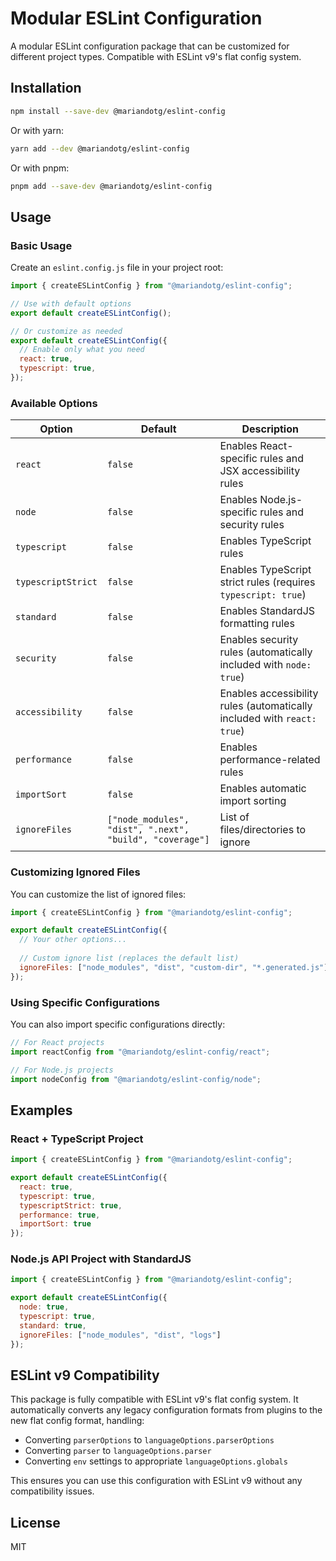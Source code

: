 # Modular ESLint Configuration

A modular ESLint configuration package that can be customized for different project types. Compatible with ESLint v9's flat config system.

## Installation

```bash
npm install --save-dev @mariandotg/eslint-config
```

Or with yarn:

```bash
yarn add --dev @mariandotg/eslint-config
```

Or with pnpm:

```bash
pnpm add --save-dev @mariandotg/eslint-config
```

## Usage

### Basic Usage

Create an `eslint.config.js` file in your project root:

```javascript
import { createESLintConfig } from "@mariandotg/eslint-config";

// Use with default options
export default createESLintConfig();

// Or customize as needed
export default createESLintConfig({
  // Enable only what you need
  react: true,
  typescript: true,
});
```

### Available Options

| Option | Default | Description |
|--------|---------|-------------|
| `react` | `false` | Enables React-specific rules and JSX accessibility rules |
| `node` | `false` | Enables Node.js-specific rules and security rules |
| `typescript` | `false` | Enables TypeScript rules |
| `typescriptStrict` | `false` | Enables TypeScript strict rules (requires `typescript: true`) |
| `standard` | `false` | Enables StandardJS formatting rules |
| `security` | `false` | Enables security rules (automatically included with `node: true`) |
| `accessibility` | `false` | Enables accessibility rules (automatically included with `react: true`) |
| `performance` | `false` | Enables performance-related rules |
| `importSort` | `false` | Enables automatic import sorting |
| `ignoreFiles` | `["node_modules", "dist", ".next", "build", "coverage"]` | List of files/directories to ignore |

### Customizing Ignored Files

You can customize the list of ignored files:

```javascript
import { createESLintConfig } from "@mariandotg/eslint-config";

export default createESLintConfig({
  // Your other options...
  
  // Custom ignore list (replaces the default list)
  ignoreFiles: ["node_modules", "dist", "custom-dir", "*.generated.js"]
});
```

### Using Specific Configurations

You can also import specific configurations directly:

```javascript
// For React projects
import reactConfig from "@mariandotg/eslint-config/react";

// For Node.js projects
import nodeConfig from "@mariandotg/eslint-config/node";
```

## Examples

### React + TypeScript Project

```javascript
import { createESLintConfig } from "@mariandotg/eslint-config";

export default createESLintConfig({
  react: true,
  typescript: true,
  typescriptStrict: true,
  performance: true,
  importSort: true
});
```

### Node.js API Project with StandardJS

```javascript
import { createESLintConfig } from "@mariandotg/eslint-config";

export default createESLintConfig({
  node: true,
  typescript: true,
  standard: true,
  ignoreFiles: ["node_modules", "dist", "logs"]
});
```

## ESLint v9 Compatibility

This package is fully compatible with ESLint v9's flat config system. It automatically converts any legacy configuration formats from plugins to the new flat config format, handling:

- Converting `parserOptions` to `languageOptions.parserOptions`
- Converting `parser` to `languageOptions.parser`
- Converting `env` settings to appropriate `languageOptions.globals`

This ensures you can use this configuration with ESLint v9 without any compatibility issues.

## License

MIT 